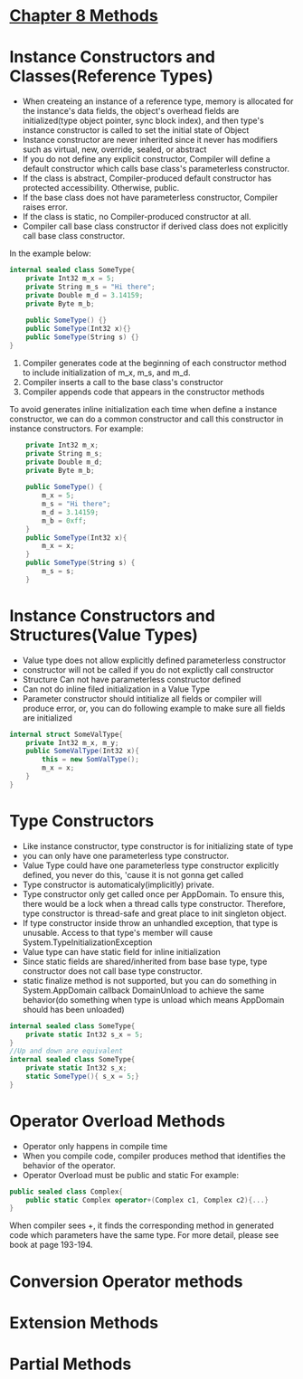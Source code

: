 # <u>Chapter 8 Methods</u>
# Instance Constructors and Classes(Reference Types)

* When createing an instance of a reference type, memory is allocated for the instance's data fields, the object's overhead fields are initialized(type object pointer, sync block index), and then type's instance constructor is called to set the initial state of Object
* Instance constructor are never inherited since it never has modifiers such as virtual, new, override, sealed, or abstract
* If you do not define any explicit constructor, Compiler will define a default constructor which calls base class's parameterless constructor.
* If the class is abstract, Compiler-produced default constructor has protected accessibility. Otherwise, public.
* If the base class does not have parameterless constructor, Compiler raises error.
* If the class is static, no Compiler-produced constructor at all.
* Compiler call base class constructor if derived class does not explicitly call base class constructor.

In the example below:
```c#
internal sealed class SomeType{
    private Int32 m_x = 5;
    private String m_s = "Hi there";
    private Double m_d = 3.14159;
    private Byte m_b;
    
    public SomeType() {}
    public SomeType(Int32 x){}
    public SomeType(String s) {}
}
```
1. Compiler generates code at the beginning of each constructor method to include initialization of m_x, m_s, and m_d. 
2. Compiler inserts a call to the base class's constructor
3. Compiler appends code that appears in the constructor methods

To avoid generates inline initialization each time when define a instance constructor, we can do a common constructor and call this constructor in instance constructors. For example:
```C#
    private Int32 m_x;
    private String m_s;
    private Double m_d;
    private Byte m_b;
    
    public SomeType() {
        m_x = 5;
        m_s = "Hi there";
        m_d = 3.14159;
        m_b = 0xff;
    }
    public SomeType(Int32 x){
        m_x = x;
    }
    public SomeType(String s) {
        m_s = s;
    }
```
# Instance Constructors and Structures(Value Types)
* Value type does not allow explicitly defined parameterless constructor
* constructor will not be called if you do not explictly call constructor
* Structure Can not have parameterless constructor defined
* Can not do inline filed initialization in a Value Type
* Parameter constructor should intitialize all fields or compiler will produce error, or, you can do following example to make sure all fields are initialized
```C#
internal struct SomeValType{
    private Int32 m_x, m_y;
    public SomeValType(Int32 x){
        this = new SomValType();
        m_x = x;
    }
}
```

# Type Constructors
* Like instance constructor, type constructor is for initializing state of type
* you can only have one parameterless type constructor.
* Value Type could have one parameterless type constructor explicitly defined, you never do this, 'cause it is not gonna get called
* Type constructor is automaticaly(implicitly) private.
* Type constructor only get called once per AppDomain. To ensure this, there would be a lock when a thread calls type constructor. Therefore, type constructor is thread-safe and great place to init singleton object.
* If type constructor inside throw an unhandled exception, that type is unusable. Access to that type's member will cause System.TypeInitializationException
* Value type can have static field for inline initialization
* Since static fields are shared/inherited from base base type, type constructor does not call base type constructor.
* static finalize method is not supported, but you can do something in System.AppDomain callback DomainUnload to achieve the same behavior(do something when type is unload which means AppDomain should has been unloaded)

```c#
internal sealed class SomeType{
    private static Int32 s_x = 5;
}
//Up and down are equivalent
internal sealed class SomeType{
    private static Int32 s_x;
    static SomeType(){ s_x = 5;}
}
```

# Operator Overload Methods
* Operator only happens in compile time
* When you compile code, compiler produces method that identifies the behavior of the operator.
* Operator Overload must be public and static
For example: 
```C#
public sealed class Complex{
    public static Complex operator+(Complex c1, Complex c2){...}
}
```
When compiler sees +, it finds the corresponding method in generated code which parameters have the same type. For more detail, please see book at page 193-194.

# Conversion Operator methods

# Extension Methods

# Partial Methods